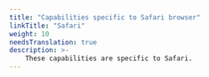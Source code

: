 ```yaml
---
title: "Capabilities specific to Safari browser"
linkTitle: "Safari"
weight: 10
needsTranslation: true
description: >-
    These capabilities are specific to Safari.
---
```

